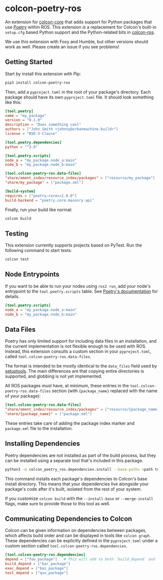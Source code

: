 # colcon-poetry-ros

An extension for [colcon-core][colcon-core] that adds support for Python
packages that use [Poetry][poetry] within ROS. This extension is a replacement
for Colcon's built-in `setup.cfg` based Python support and the Python-related
bits in [colcon-ros][colcon-ros].

We use this extension with Foxy and Humble, but other versions should work as
well. Please create an issue if you see problems!

[colcon-core]: https://github.com/colcon/colcon-core
[poetry]: https://python-poetry.org/
[colcon-ros]: https://github.com/colcon/colcon-ros

## Getting Started

Start by install this extension with Pip:

```bash
pip3 install colcon-poetry-ros
```

Then, add a `pyproject.toml` in the root of your package's directory. Each
package should have its own `pyproject.toml` file. It should look something
like this:

```toml
[tool.poetry]
name = "my_package"
version = "0.1.0"
description = "Does something cool"
authors = ["John Smith <johnny@urbanmachine.build>"]
license = "BSD-3-Clause"

[tool.poetry.dependencies]
python = "^3.8"

[tool.poetry.scripts]
node_a = "my_package.node_a:main"
node_b = "my_package.node_b:main"

[tool.colcon-poetry-ros.data-files]
"share/ament_index/resource_index/packages" = ["resource/my_package"]
"share/my_package" = ["package.xml"]

[build-system]
requires = ["poetry-core>=1.0.0"]
build-backend = "poetry.core.masonry.api"
```

Finally, run your build like normal:

```bash
colcon build
```

## Testing

This extension currently supports projects based on PyTest. Run the following
command to start tests:

```bash
colcon test
```

## Node Entrypoints

If you want to be able to run your nodes using `ros2 run`, add your node's
entrypoint to the `tool.poetry.scripts` table. See
[Poetry's documentation][poetry-scripts] for details.

```toml
[tool.poetry.scripts]
node_a = "my_package.node_a:main"
node_b = "my_package.node_b:main"
```

[poetry-scripts]: https://python-poetry.org/docs/pyproject/#scripts

## Data Files

Poetry has only limited support for including data files in an installation,
and the current implementation is not flexible enough to be used with ROS.
Instead, this extension consults a custom section in your `pyproject.toml`,
called `tool.colcon-poetry-ros.data-files`.

The format is intended to be mostly identical to the `data_files` field used
by [setuptools][setuptools-data-files]. The main differences are that copying
entire directories is supported, and globbing is not yet implemented.

All ROS packages must have, at minimum, these entries in the
`tool.colcon-poetry-ros.data-files` section (with `{package_name}` replaced
with the name of your package):

```toml
[tool.colcon-poetry-ros.data-files]
"share/ament_index/resource_index/packages" = ["resource/{package_name}"]
"share/{package_name}" = ["package.xml"]
```

These entries take care of adding the package index marker and `package.xml`
file to the installation.

[setuptools-data-files]: https://setuptools.pypa.io/en/latest/userguide/datafiles.html

## Installing Dependencies

Poetry dependencies are not installed as part of the build process, but they
can be installed using a separate tool that's included in this package.

```bash
python3 -m colcon_poetry_ros.dependencies.install --base-paths <path to your nodes>
```

This command installs each package's dependencies to Colcon's base install
directory. This means that your dependencies live alongside your package's
code after it's built, isolated from the rest of your system.

If you customize `colcon build` with the `--install-base` or `--merge-install`
flags, make sure to provide those to this tool as well.

## Communicating Dependencies to Colcon

Colcon can be given information on dependencies between packages, which
affects build order and can be displayed in tools like `colcon graph`. These
dependencies can be explicitly defined in the `pyproject.toml` under a custom
section called `tool.colcon-poetry-ros.dependencies`.

```toml
[tool.colcon-poetry-ros.dependencies]
depend = ["foo_package"]   # This will add to both `build_depend` and `exec_depend` following `package.xml` standards
build_depend = ["bar_package"]
exec_depend = ["baz_package"]
test_depend = ["qux_package"]
```
